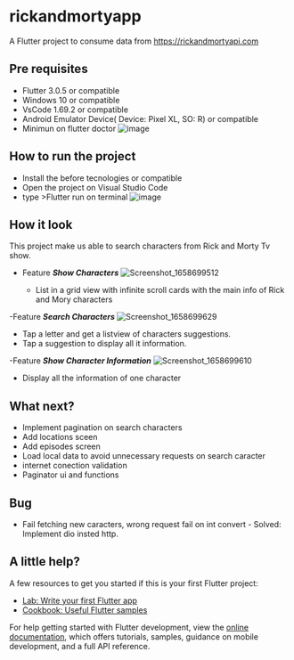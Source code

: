 # rickandmortyapp

A Flutter project to consume data from https://rickandmortyapi.com
## Pre requisites
  - Flutter 3.0.5 or compatible
  - Windows 10 or compatible
  - VsCode 1.69.2 or compatible
  - Android Emulator Device( Device: Pixel XL, SO: R) or compatible
  - Minimun on flutter doctor
  ![image](https://user-images.githubusercontent.com/30781044/180667681-09b13505-d816-4d26-8fd3-8401649c64af.png)
  
## How to run the project
  - Install the before tecnologies or compatible
  - Open the project on Visual Studio Code
  - type >Flutter run on terminal
  ![image](https://user-images.githubusercontent.com/30781044/180668126-c3692532-02a2-483e-9d57-a9b37fd0e2b5.png)

  
## How it look


This project make us able to search characters from Rick and Morty Tv show.
- Feature ***Show Characters***
![Screenshot_1658699512](https://user-images.githubusercontent.com/30781044/180667269-45f38953-aa61-40d0-9c84-a633b3f92d64.png)

  - List in a grid view with infinite scroll cards with the main info of Rick and Mory characters
  
  
-Feature ***Search Characters***
   ![Screenshot_1658699629](https://user-images.githubusercontent.com/30781044/180667313-cd9401a1-f2fb-430b-9b56-d2790e55f4d1.png)  
  
  - Tap a letter and get a listview of characters suggestions.
  - Tap a suggestion to display all it information. 
  
 -Feature ***Show Character Information***
 ![Screenshot_1658699610](https://user-images.githubusercontent.com/30781044/180667412-50bd1df3-2732-47f3-a699-fb942259af65.png)

  - Display all the information of one character
  
 ## What next?
 - Implement pagination on search characters
 - Add locations sceen
 - Add episodes screen
 - Load local data to avoid unnecessary requests on search caracter
 - internet conection validation
 - Paginator ui and functions


## Bug
 - Fail fetching new caracters, wrong request fail on int convert - Solved: Implement dio insted http.  
  
## A little help?
A few resources to get you started if this is your first Flutter project:

- [Lab: Write your first Flutter app](https://docs.flutter.dev/get-started/codelab)
- [Cookbook: Useful Flutter samples](https://docs.flutter.dev/cookbook)

For help getting started with Flutter development, view the
[online documentation](https://docs.flutter.dev/), which offers tutorials,
samples, guidance on mobile development, and a full API reference.
